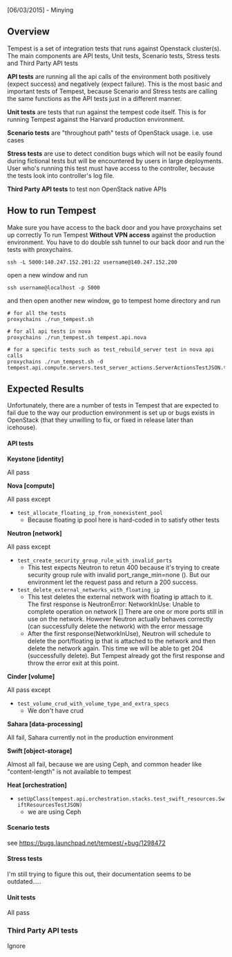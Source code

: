 [06/03/2015] - Minying 
## Overview 

Tempest is a set of integration tests that runs against Openstack cluster(s). The main components are API tests, Unit tests, Scenario tests, Stress tests and Third Party API tests

**API tests** are running all the api calls of the environment both positively (expect success) and negatively (expect failure). This is the most basic and important tests of Tempest, because Scenario and Stress tests are calling the same functions as the API tests just in a different manner. 

**Unit tests** are tests that run against the tempest code itself. 
This is for running Tempest against the Harvard production environment.

**Scenario tests** are "throughout path" tests of OpenStack usage. i.e. use cases 

**Stress tests** are use to detect condition bugs which will not be easily found during fictional tests but will be encountered by users in large deployments. User who's running this test must have access to the controller, because the tests look into controller's log file.   

**Third Party API tests** to test non OpenStack native APIs 


## How to run Tempest 

Make sure you have access to the back door and you have proxychains set up correctly 
To run Tempest **Without VPN access** against the production environment. You have to do double ssh tunnel to our back door and run the tests with proxychains. 

    ssh -L 5000:140.247.152.201:22 username@140.247.152.200 
    
open a new window and run

    ssh username@localhost -p 5000 

and then open another new window, go to tempest home directory and run 

    # for all the tests
    proxychains ./run_tempest.sh 

    # for all api tests in nova
    proxychains ./run_tempest.sh tempest.api.nova

    # for a specific tests such as test_rebuild_server test in nova api calls
    proxychains ./run_tempest.sh -d tempest.api.compute.servers.test_server_actions.ServerActionsTestJSON.test_rebuild_server
    
## Expected Results

Unfortunately, there are a number of tests in Tempest that are expected to fail due to the way our production environment is set up or bugs exists in OpenStack (that they unwilling to fix, or fixed in release later than icehouse). 
 
#### API tests
**Keystone [identity]**
  
All pass

**Nova [compute]**

All pass except 
  * `test_allocate_floating_ip_from_nonexistent_pool` 
    * Because floating ip pool here is hard-coded in to satisfy other tests 

**Neutron [network]**
  
All pass except 
  * `test_create_security_group_rule_with_invalid_ports`
    * This test expects Neutron to retun 400 because it's trying to create security group rule with invalid port_range_min=none (). But our environment let the request pass and return a 200 success. 
  * `test_delete_external_networks_with_floating_ip` 
    * This test deletes the external network with floating ip attach to it. The first response is NeutronError: NetworkInUse: Unable to complete operation on network [] There are one or more ports still in use on the network. However Neutron actually behaves correctly (can successfully delete the network) with the error message
    * After the first response(NetworkInUse), Neutron will schedule to delete the port/floating ip that is attached to the network and then delete the network again. This time we will be able to get 204 (successfully delete). But Tempest already got the first response and throw the error exit at this point.  

**Cinder [volume]**

All pass except
  * `test_volume_crud_with_volume_type_and_extra_specs` 
    * We don't have crud

**Sahara [data-processing]**

  All fail, Sahara currently not in the production environment

**Swift [object-storage]**

  Almost all fail, because we are using Ceph, and common header like "content-length" is not available to tempest  

**Heat [orchestration]**

  * `setUpClass(tempest.api.orchestration.stacks.test_swift_resources.SwiftResourcesTestJSON)`
    * we are using Ceph

#### Scenario tests

see https://bugs.launchpad.net/tempest/+bug/1298472

#### Stress tests

I'm still trying to figure this out, their documentation seems to be outdated.....

#### Unit tests
All pass

### Third Party API tests

Ignore 